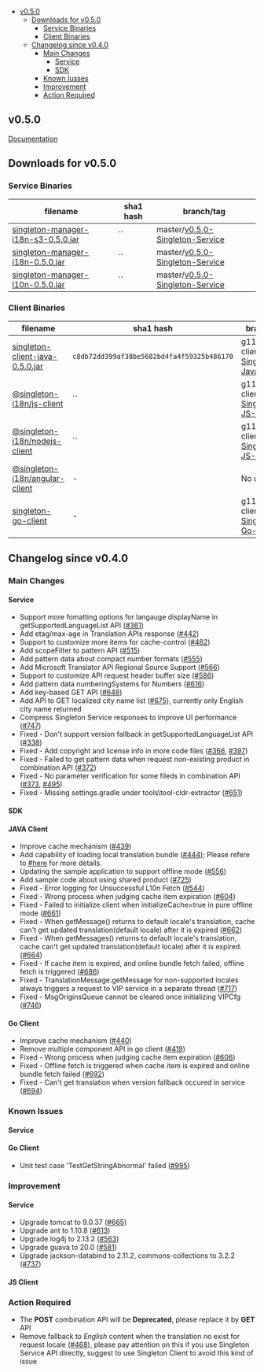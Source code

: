 - [v0.5.0](#v050)
  - [Downloads for v0.5.0](#downloads-for-v050)
    - [Service Binaries](#service-binaries)
    - [Client Binaries](#client-binaries)
  - [Changelog since v0.4.0](#changelog-since-v040)
    - [Main Changes](#main-changes)
      - [Service](#service)
      - [SDK](#sdk)
    - [Known Iusses](#known-issues)
    - [Improvement](#improvement)
    - [Action Required](#action-required)

v0.5.0
-------
[Documentation](https://vmware.github.io/singleton/)

## Downloads for v0.5.0

### Service Binaries
filename | sha1 hash | branch/tag
-------- | --- | ------
[singleton-manager-i18n-s3-0.5.0.jar](https://repo1.maven.org/maven2/com/vmware/singleton/singleton-manager-i18n-s3/0.5.0/singleton-manager-i18n-s3-0.5.0.jar) | `` | master/[v0.5.0-Singleton-Service](https://github.com/vmware/singleton/releases/tag/v0.5.0-Singleton-Service)
[singleton-manager-i18n-0.5.0.jar](https://repo1.maven.org/maven2/com/vmware/singleton/singleton-manager-i18n/0.5.0/singleton-manager-i18n-0.5.0.jar) | `` | master/[v0.5.0-Singleton-Service](https://github.com/vmware/singleton/releases/tag/v0.5.0-Singleton-Service)
[singleton-manager-l10n-0.5.0.jar](https://repo1.maven.org/maven2/com/vmware/singleton/singleton-manager-l10n/0.5.0/singleton-manager-l10n-0.5.0.jar) | `` | master/[v0.5.0-Singleton-Service](https://github.com/vmware/singleton/releases/tag/v0.5.0-Singleton-Service)

### Client Binaries
filename | sha1 hash | branch/tag
-------- | --- | ------
[singleton-client-java-0.5.0.jar](https://repo1.maven.org/maven2/com/vmware/singleton/singleton-client-java/0.5.0/singleton-client-java-0.5.0.jar) | `c8db72dd399af38be5682bd4fa4f59325b486170` | g11n-java-client/[v0.5.0-Singleton-Javaclient](https://github.com/vmware/singleton/releases/tag/v0.5.0-Singleton-Java-Client)
[@singleton-i18n/js-client](https://www.npmjs.com/package/@singleton-i18n/js-core-sdk/v/0.5.0--) | `` | g11n-js-client/[v0.5.0-Singleton-JS-Client](https://github.com/vmware/singleton/releases/tag/v0.5.0-Singleton-JS-Client)
[@singleton-i18n/nodejs-client](https://www.npmjs.com/package/@singleton-i18n/js-core-sdk-server/v/0.5.0--) | `` | g11n-js-client/[v0.5.0-Singleton-JS-Client](https://github.com/vmware/singleton/releases/tag/v0.5.0-Singleton-JS-Client)
[@singleton-i18n/angular-client](https://www.npmjs.com/package/@singleton-i18n/angular-client/v/0.2.0) | - | No update
[singleton-go-client](https://github.com/vmware/singleton/tree/g11n-go-client) | - | g11n-go-client/[v0.5.0-Singleton-Go-Client](https://github.com/vmware/singleton/releases/tag/v0.5.0-Singleton-Go-Client)

## Changelog since v0.4.0

### Main Changes
#### Service
- Support more fomatting options for langauge displayName in getSupportedLanguageList API ([#361](https://github.com/vmware/singleton/issues/361))
- Add etag/max-age in Translation APIs response ([#442](https://github.com/vmware/singleton/issues/442))
- Support to customize more items for cache-control ([#482](https://github.com/vmware/singleton/issues/482))
- Add scopeFilter to pattern API ([#515](https://github.com/vmware/singleton/issues/515))
- Add pattern data about compact number formats ([#555](https://github.com/vmware/singleton/issues/555))
- Add Microsoft Translator API Regional Source Support ([#566](https://github.com/vmware/singleton/pull/566))
- Support to customize API request header buffer size ([#586](https://github.com/vmware/singleton/issues/586))
- Add pattern data numberingSystems for Numbers ([#616](https://github.com/vmware/singleton/issues/616)) 
- Add key-based GET API ([#648](https://github.com/vmware/singleton/issues/648))
- Add API to GET localized city name list ([#675](https://github.com/vmware/singleton/issues/675)), currently only English city name returned
- Compress Singleton Service responses to improve UI performance ([#747](https://github.com/vmware/singleton/issues/747))
- Fixed - Don't support version fallback in getSupportedLanguageList API ([#338](https://github.com/vmware/singleton/issues/338))
- Fixed - Add copyright and license info in more code files ([#366](https://github.com/vmware/singleton/issues/366), [#397](https://github.com/vmware/singleton/issues/397))
- Fixed - Failed to get pattern data when request non-existing product in combination API ([#372](https://github.com/vmware/singleton/issues/372))
- Fixed - No parameter verification for some fileds in combination API ([#373](https://github.com/vmware/singleton/issues/373), [#495](https://github.com/vmware/singleton/issues/495))
- Fixed - Missing settings.gradle under tools\tool-cldr-extractor ([#651](https://github.com/vmware/singleton/issues/651))

#### SDK
#### JAVA Client
- Improve cache mechanism ([#439](https://github.com/vmware/singleton/issues/439))
- Add capability of loading local translation bundle ([#444](https://github.com/vmware/singleton/issues/444)); Please refere to [#here](https://vmware.github.io/singleton/docs/overview/singleton-sdk/java-client-introduction/) for more details.
- Updating the sample application to support offline mode ([#556](https://github.com/vmware/singleton/pull/556))
- Add sample code about using shared product ([#725](https://github.com/vmware/singleton/issues/725))
- Fixed - Error logging for Unsuccessful L10n Fetch ([#544](https://github.com/vmware/singleton/pull/544))
- Fixed - Wrong process when judging cache item expiration ([#604](https://github.com/vmware/singleton/issues/604))
- Fixed - Failed to initialize client when initializeCache=true in pure offline mode ([#661](https://github.com/vmware/singleton/issues/661))
- Fixed - When getMessage() returns to default locale's translation, cache can't get updated translation(default locale) after it is expired ([#662](https://github.com/vmware/singleton/issues/662))
- Fixed - When getMessages() returns to default locale's translation, cache can't get updated translation(default locale) after it is expired. ([#664](https://github.com/vmware/singleton/issues/664))
- Fixed - If cache item is expired, and online bundle fetch failed, offline fetch is triggered ([#686](https://github.com/vmware/singleton/issues/686))
- Fixed - TranslationMessage.getMessage for non-supported locales always triggers a request to VIP service in a separate thread ([#717](https://github.com/vmware/singleton/issues/717))
- Fixed - MsgOriginsQueue cannot be cleared once initializing VIPCfg ([#746](https://github.com/vmware/singleton/issues/746))

#### Go Client
- Improve cache mechanism ([#440](https://github.com/vmware/singleton/issues/440))
- Remove multiple component API in go client ([#419](https://github.com/vmware/singleton/issues/419))
- Fixed - Wrong process when judging cache item expiration ([#606](https://github.com/vmware/singleton/issues/606))
- Fixed - Offline fetch is triggered when cache item is expired and online bundle fetch failed ([#692](https://github.com/vmware/singleton/issues/692))
- Fixed - Can't get translation when version fallback occured in service ([#694](https://github.com/vmware/singleton/issues/694))

### Known Issues
#### Service

#### Go Client
- Unit test case 'TestGetStringAbnormal' failed ([#995](https://github.com/vmware/singleton/issues/995))

### Improvement
#### Service
- Upgrade tomcat to 9.0.37 ([#665](https://github.com/vmware/singleton/issues/665))
- Upgrade ant to 1.10.8 ([#613](https://github.com/vmware/singleton/issues/613))
- Upgrade log4j to 2.13.2 ([#563](https://github.com/vmware/singleton/issues/563))
- Upgrade guava to 20.0 ([#581](https://github.com/vmware/singleton/issues/581))
- Upgrade jackson-databind to 2.11.2, commons-collections to 3.2.2 ([#737](https://github.com/vmware/singleton/issues/737))

#### JS Client

### Action Required
- The **POST** combination API will be **Deprecated**, please replace it by **GET** API
- Remove fallback to *English* content when the translation no exist for request locale ([#468](https://github.com/vmware/singleton/issues/468)), please pay attention on this if you use Singleton Service API directly, suggest to use Singleton Client to avoid this kind of issue
